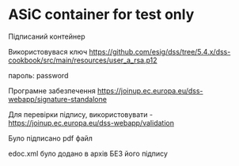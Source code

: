 # ASiC container for test only
Підписаний контейнер

Використовувася ключ https://github.com/esig/dss/tree/5.4.x/dss-cookbook/src/main/resources/user_a_rsa.p12

пароль:  password

Програмне забезпечення https://joinup.ec.europa.eu/dss-webapp/signature-standalone 

Для перевірки підпису, використовувати - https://joinup.ec.europa.eu/dss-webapp/validation 

Було підписано pdf файл

edoc.xml було додано в архів БЕЗ його підпису

